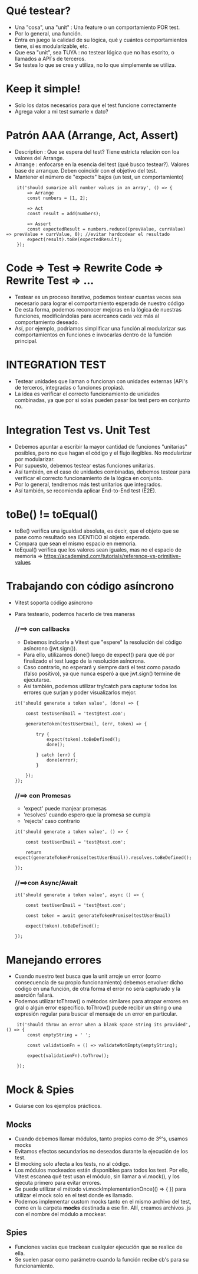 
# Qué testear?
- Una "cosa", una "unit" : Una feature o un comportamiento POR test.
- Por lo general, una función.
- Entra en juego la calidad de su lógica, qué y cuántos comportamientos tiene, si es modularizable, etc.
- Que esa "unit", sea TUYA : no testear lógica que no has escrito, o llamados a API´s de terceros.
- Se testea lo que se crea y utiliza, no lo que simplemente se utiliza. 


# Keep it simple!
- Solo los datos necesarios para que el test funcione correctamente
- Agrega valor a mi test sumarle x dato?

# Patrón AAA (Arrange, Act, Assert)
- Description : Que se espera del test? Tiene estricta relación con loa valores del Arrange.
- Arrange : enfocarse en la esencia del test (qué busco testear?). Valores base de arranque. Deben coincidir con el objetivo del test.
- Mantener el número de "expects" bajos (un test, un comportamiento)

```
    it('should sumarize all number values in an array', () => {
        => Arrange
        const numbers = [1, 2];

        => Act
        const result = add(numbers);

        => Assert
        const expectedResult = numbers.reduce((prevValue, currValue) => prevValue + currValue, 0); //evitar hardcodear el resultado
        expect(result).toBe(expectedResult);
    });

```
# Code => Test => Rewrite Code => Rewrite Test =>  ...

- Testear es un proceso iterativo, podemos testear cuantas veces sea necesario para lograr el comportamiento esperado de nuestro código
- De esta forma, podemos reconocer mejoras en la lógica de nuestras funciones, modificándolas para acercanos cada vez más al comportamiento deseado.
- Así, por ejemplo, podríamos simplificar una función al modularizar sus comportamientos en funciones e invocarlas dentro de la función principal.


# INTEGRATION TEST
- Testear unidades que llaman o funcionan con unidades externas (API's de terceros, integradas o funciones propias).
- La idea es verificar el correcto funcionamiento de unidades combinadas, ya que por si solas pueden pasar los test pero en conjunto no.


# Integration Test vs. Unit Test
- Debemos apuntar a escribir la mayor cantidad de funciones "unitarias" posibles, pero no que hagan el código y el flujo ilegibles. No modularizar por modularizar.
- Por supuesto, debemos testear estas funciones unitarias.
- Así también, en el caso de unidades combinadas, debemos testear para verificar el correcto funcionamiento de la lógica en conjunto.
- Por lo general, tendremos más test unitarios que integrados.
- Así también, se recomienda aplicar End-to-End test (E2E).

# toBe() != toEqual()
- toBe() verifica una igualdad absoluta, es decir, que el objeto que se pase como resultado sea IDENTICO al objeto esperado. 
- Compara que sean el mismo espacio en memoria.
- toEqual() verifica que los valores sean iguales, mas no el espacio de memoria
=> https://academind.com/tutorials/reference-vs-primitive-values


# Trabajando con código asíncrono
- Vitest soporta código asíncrono
- Para testearlo, podemos hacerlo de tres maneras


    
    ### //==> con callbacks 
    - Debemos indicarle a Vitest que "espere" la resolución del código asíncrono (jwt.sign()). 
    - Para ello, utilizamos done() luego de expect() para que dé por finalizado el test luego de la resolución asíncrona.
    - Caso contrario, no esperará y siempre dará el test como pasado (falso positivo), ya que nunca esperó a que jwt.sign() termine de ejecutarse.
    - Así también, podemos utilizar try/catch para capturar todos los errores que surjan y poder visualizarlos mejor.  
 
    ```
    it('should generate a token value', (done) => {

        const testUserEmail = 'test@test.com';

        generateToken(testUserEmail, (err, token) => {

            try {
                expect(token).toBeDefined();
                done(); 

            } catch (err) {
                done(error);
            }

        });
    });

    ```
    
    ### //==> con Promesas
    - 'expect' puede manjear promesas
    - 'resolves' cuando espero que la promesa se cumpla 
    - 'rejects' caso contrario


    ```
    it('should generate a token value', () => {

        const testUserEmail = 'test@test.com';

        return expect(generateTokenPromise(testUserEmail)).resolves.toBeDefined();

    });
    
    ```

    ### //==>con Async/Await
    ```
    it('should generate a token value', async () => {
        
        const testUserEmail = 'test@test.com';

        const token = await generateTokenPromise(testUserEmail)

        expect(token).toBeDefined();

    });
    ```


# Manejando errores
- Cuando nuestro test busca que la unit arroje un error (como consecuencia de su propio funcionamiento) debemos envolver dicho código en una función, de otra forma el error no será capturado y la aserción fallará.
- Podemos utilizar toThrow() o métodos similares para atrapar errores en gral o algún error específico. toThrow() puede recibir un string o una expresión regular para buscar el mensaje de un error en particular.

```
    it('should throw an error when a blank space string its provided', () => {
        const emptyString = ' ';

        const validationFn = () => validateNotEmpty(emptyString);

        expect(validationFn).toThrow();

    });
```


# Mock & Spies
 - Guiarse con los ejemplos prácticos.

## Mocks
- Cuando debemos llamar módulos, tanto propios como de 3º's, usamos mocks
- Evitamos efectos secundarios no deseados durante la ejecución de los test.
- El mocking solo afecta a los tests, no al código.
- Los módulos mockeados están disponibles para todos los test. Por ello, Vitest escanea qué test usan el módulo, sin llamar a vi.mock(), y los ejecuta primero para evitar errores.
- Se puede utilizar el método vi.mockImplementationOnce(() => { }) para utilizar el mock solo en el test donde es llamado.
- Podemos implementar custom mocks tanto en el mismo archivo del test, como en la carpeta __mocks__ destinada a ese fin. Allí, creamos archivos .js con el nombre del módulo a mockear.

## Spies
- Funciones vacías que trackean cualquier ejecución que se realice de ella.
- Se suelen pasar como parámetro cuando la función recibe cb's para su funcionamiento.
